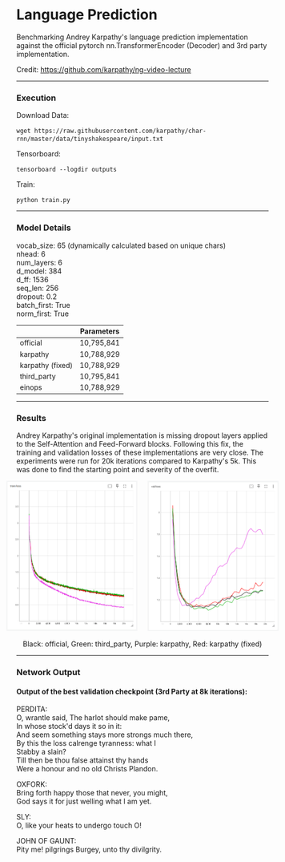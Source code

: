 # Language Prediction
Benchmarking Andrey Karpathy's language prediction implementation against the official pytorch nn.TransformerEncoder
(Decoder) and 3rd party implementation.  

Credit: https://github.com/karpathy/ng-video-lecture

---

### Execution
Download Data:
```
wget https://raw.githubusercontent.com/karpathy/char-rnn/master/data/tinyshakespeare/input.txt
```

Tensorboard:
```
tensorboard --logdir outputs
```

Train:
```
python train.py
```

---

### Model Details

vocab_size: 65 (dynamically calculated based on unique chars)  
nhead: 6  
num_layers: 6  
d_model: 384  
d_ff: 1536  
seq_len: 256  
dropout: 0.2  
batch_first: True  
norm_first: True  

|                  | Parameters |
|------------------|------------|
| official         | 10,795,841 |
| karpathy         | 10,788,929 |
| karpathy (fixed) | 10,788,929 |
| third_party      | 10,795,841 |
| einops           | 10,788,929 |

---

### Results

Andrey Karpathy's original implementation is missing dropout layers applied to the Self-Attention and Feed-Forward
blocks. Following this fix, the training and validation losses of these implementations are very close. The experiments
were run for 20k iterations compared to Karpathy's 5k. This was done to find the starting point and severity of the
overfit.

<div style="display: flex; justify-content: center; align-items: center; gap: 20px; flex-wrap: nowrap;">
  <div style="text-align: center;">
    <img src="assets/train_loss.png" alt="Image 1" style="max-width: 300px; max-height: 300px;">
  </div>
  <div style="text-align: center;">
    <img src="assets/val_loss.png" alt="Image 2" style="max-width: 300px; max-height: 300px;">
  </div>
</div>
<p align="center">
  Black: official, Green: third_party, Purple: karpathy, Red: karpathy (fixed)
</p>

---

### Network Output
#### Output of the best validation checkpoint (3rd Party at 8k iterations):

PERDITA:  
O, wrantle said, The harlot should make pame,  
In whose stock'd days it so in it:  
And seem something stays more strongs much there,  
By this the loss calrenge tyranness: what I  
Stabby a slain?  
Till then be thou false attainst thy hands  
Were a honour and no old Christs Plandon.  

OXFORK:  
Bring forth happy those that never, you might,  
God says it for just welling what I am yet.  

SLY:  
O, like your heats to undergo touch O!  

JOHN OF GAUNT:  
Pity me! pilgrings Burgey, unto thy divilgrity.  
